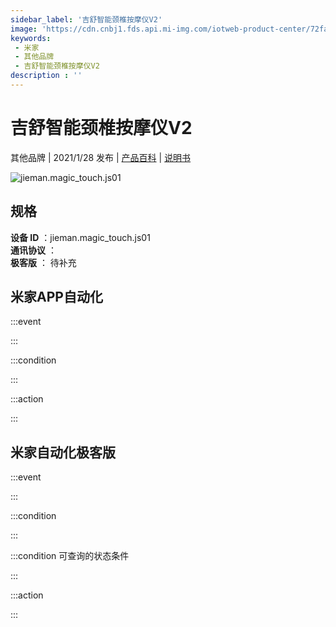 ```yaml
---
sidebar_label: '吉舒智能颈椎按摩仪V2'
image: 'https://cdn.cnbj1.fds.api.mi-img.com/iotweb-product-center/72fa3e1573ff1f997fee12a51f976c59_168透底.png?GalaxyAccessKeyId=AKVGLQWBOVIRQ3XLEW&Expires=9223372036854775807&Signature=PiIqegCJuwuI/keENiWm6Eoizoo='
keywords: 
 - 米家
 - 其他品牌
 - 吉舒智能颈椎按摩仪V2
description : ''
---
```

# 吉舒智能颈椎按摩仪V2

其他品牌 | 2021/1/28 发布 | [产品百科](https://home.mi.com/webapp/content/baike/product/index.html?model=jieman.magic_touch.js01/) | [说明书](https://home.mi.com/views/introduction.html?model=jieman.magic_touch.js01&region=cn)

![jieman.magic_touch.js01](https://cdn.cnbj1.fds.api.mi-img.com/iotweb-product-center/72fa3e1573ff1f997fee12a51f976c59_168透底.png?GalaxyAccessKeyId=AKVGLQWBOVIRQ3XLEW&Expires=9223372036854775807&Signature=PiIqegCJuwuI/keENiWm6Eoizoo=)

## 规格  
> 
**设备 ID** ：jieman.magic_touch.js01  
**通讯协议** ：  
**极客版**  ： 待补充 


## 米家APP自动化  

:::event  

:::

:::condition  

:::

:::action   

:::

## 米家自动化极客版  

:::event  

:::

:::condition  

:::

:::condition 可查询的状态条件  

:::

:::action  

:::

        
